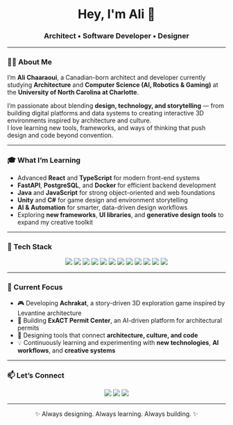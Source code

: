 <h1 align="center">Hey, I'm Ali 👋</h1>
<h3 align="center">Architect • Software Developer • Designer</h3>

---

### 👨‍💻 About Me  

I’m **Ali Chaaraoui**, a Canadian-born architect and developer currently studying **Architecture** and **Computer Science (AI, Robotics & Gaming)** at the **University of North Carolina at Charlotte**.  

I’m passionate about blending **design, technology, and storytelling** — from building digital platforms and data systems to creating interactive 3D environments inspired by architecture and culture.  
I love learning new tools, frameworks, and ways of thinking that push design and code beyond convention.

---

### 🎓 What I’m Learning  

- Advanced **React** and **TypeScript** for modern front-end systems  
- **FastAPI**, **PostgreSQL**, and **Docker** for efficient backend development  
- **Java** and **JavaScript** for strong object-oriented and web foundations  
- **Unity** and **C#** for game design and environment storytelling  
- **AI & Automation** for smarter, data-driven design workflows  
- Exploring **new frameworks**, **UI libraries**, and **generative design tools** to expand my creative toolkit  

---

### 🧰 Tech Stack  

<p align="center">
  <img src="https://img.shields.io/badge/JavaScript-F7DF1E?style=for-the-badge&logo=javascript&logoColor=black"/>
  <img src="https://img.shields.io/badge/Java-ED8B00?style=for-the-badge&logo=openjdk&logoColor=white"/>
  <img src="https://img.shields.io/badge/React-20232A?style=for-the-badge&logo=react&logoColor=61DAFB"/>
  <img src="https://img.shields.io/badge/FastAPI-009688?style=for-the-badge&logo=fastapi&logoColor=white"/>
  <img src="https://img.shields.io/badge/PostgreSQL-316192?style=for-the-badge&logo=postgresql&logoColor=white"/>
  <img src="https://img.shields.io/badge/TypeScript-007ACC?style=for-the-badge&logo=typescript&logoColor=white"/>
  <img src="https://img.shields.io/badge/Python-3776AB?style=for-the-badge&logo=python&logoColor=white"/>
  <img src="https://img.shields.io/badge/SwiftUI-F05138?style=for-the-badge&logo=swift&logoColor=white"/>
  <img src="https://img.shields.io/badge/Unity-100000?style=for-the-badge&logo=unity&logoColor=white"/>
  <img src="https://img.shields.io/badge/Power_Apps-742774?style=for-the-badge&logo=powerapps&logoColor=white"/>
  <img src="https://img.shields.io/badge/Figma-F24E1E?style=for-the-badge&logo=figma&logoColor=white"/>
  <img src="https://img.shields.io/badge/AWS-232F3E?style=for-the-badge&logo=amazonaws&logoColor=white"/>
</p>

---

### 🌱 Current Focus  

- 🎮 Developing **Achrakat**, a story-driven 3D exploration game inspired by Levantine architecture  
- 🏢 Building **ExACT Permit Center**, an AI-driven platform for architectural permits  
- 🎨 Designing tools that connect **architecture, culture, and code**  
- 💡 Continuously learning and experimenting with **new technologies**, **AI workflows**, and **creative systems**  

---

### 📫 Let’s Connect  

<p align="center">
  <a href="https://alichaaraoui.com"><img src="https://img.shields.io/badge/Portfolio-000000?style=for-the-badge&logo=About.me&logoColor=white"/></a>
  <a href="https://linkedin.com/in/ali-chaaraoui"><img src="https://img.shields.io/badge/LinkedIn-0A66C2?style=for-the-badge&logo=linkedin&logoColor=white"/></a>
  <a href="mailto:alichaaraoui@outlook.com"><img src="https://img.shields.io/badge/Email-D14836?style=for-the-badge&logo=gmail&logoColor=white"/></a>
</p>

---

<p align="center">✨ Always designing. Always learning. Always building. ✨</p>
